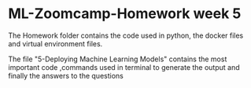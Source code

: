 # ML-Zoomcamp-Homework week 5

The Homework folder contains the code used in python, the docker files and virtual environment files.

The file "5-Deploying Machine Learning Models" contains the most important code ,commands used in terminal to
generate the output and finally the answers to the questions


